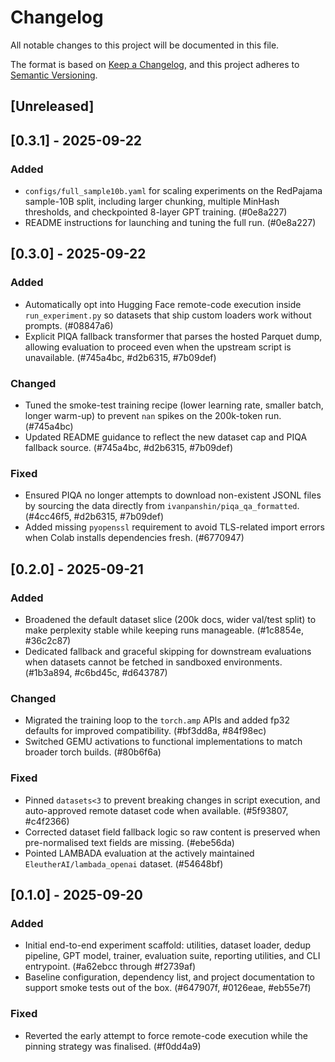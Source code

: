 # Changelog

All notable changes to this project will be documented in this file.

The format is based on [Keep a Changelog](https://keepachangelog.com/en/1.1.0/),
and this project adheres to [Semantic Versioning](https://semver.org/spec/v2.0.0.html).

## [Unreleased]

## [0.3.1] - 2025-09-22
### Added
- `configs/full_sample10b.yaml` for scaling experiments on the RedPajama sample-10B split, including larger chunking, multiple MinHash thresholds, and checkpointed 8-layer GPT training. (#0e8a227)
- README instructions for launching and tuning the full run. (#0e8a227)

## [0.3.0] - 2025-09-22
### Added
- Automatically opt into Hugging Face remote-code execution inside `run_experiment.py` so datasets that ship custom loaders work without prompts. (#08847a6)
- Explicit PIQA fallback transformer that parses the hosted Parquet dump, allowing evaluation to proceed even when the upstream script is unavailable. (#745a4bc, #d2b6315, #7b09def)

### Changed
- Tuned the smoke-test training recipe (lower learning rate, smaller batch, longer warm-up) to prevent `nan` spikes on the 200k-token run. (#745a4bc)
- Updated README guidance to reflect the new dataset cap and PIQA fallback source. (#745a4bc, #d2b6315, #7b09def)

### Fixed
- Ensured PIQA no longer attempts to download non-existent JSONL files by sourcing the data directly from `ivanpanshin/piqa_qa_formatted`. (#4cc46f5, #d2b6315, #7b09def)
- Added missing `pyopenssl` requirement to avoid TLS-related import errors when Colab installs dependencies fresh. (#6770947)

## [0.2.0] - 2025-09-21
### Added
- Broadened the default dataset slice (200k docs, wider val/test split) to make perplexity stable while keeping runs manageable. (#1c8854e, #36c2c87)
- Dedicated fallback and graceful skipping for downstream evaluations when datasets cannot be fetched in sandboxed environments. (#1b3a894, #c6bd45c, #d643787)

### Changed
- Migrated the training loop to the `torch.amp` APIs and added fp32 defaults for improved compatibility. (#bf3dd8a, #84f98ec)
- Switched GEMU activations to functional implementations to match broader torch builds. (#80b6f6a)

### Fixed
- Pinned `datasets<3` to prevent breaking changes in script execution, and auto-approved remote dataset code when available. (#5f93807, #c4f2366)
- Corrected dataset field fallback logic so raw content is preserved when pre-normalised text fields are missing. (#ebe56da)
- Pointed LAMBADA evaluation at the actively maintained `EleutherAI/lambada_openai` dataset. (#54648bf)

## [0.1.0] - 2025-09-20
### Added
- Initial end-to-end experiment scaffold: utilities, dataset loader, dedup pipeline, GPT model, trainer, evaluation suite, reporting utilities, and CLI entrypoint. (#a62ebcc through #f2739af)
- Baseline configuration, dependency list, and project documentation to support smoke tests out of the box. (#647907f, #0126eae, #eb55e7f)

### Fixed
- Reverted the early attempt to force remote-code execution while the pinning strategy was finalised. (#f0dd4a9)
